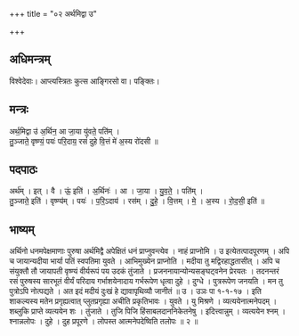+++
title = "०२ अर्थमिद्वा उ"

+++
## अधिमन्त्रम्
विश्वेदेवाः। आप्त्यस्त्रितः कुत्स आङ्गिरसो वा। पङ्क्तिः।

## मन्त्रः
अर्थ॒मिद्वा उ॑ अ॒र्थिन॒ आ जा॒या यु॑वते॒ पति॑म् ।  
तु॒ञ्जाते॒ वृष्ण्यं॒ पयः॑ परि॒दाय॒ रसं॑ दुहे वि॒त्तं मे॑ अ॒स्य रो॑दसी ॥

## पदपाठः
अर्थ॑म् । इत् । वै । ऊं॒ इति॑ । अ॒र्थिनः॑ । आ । जा॒या । यु॒व॒ते॒ । पति॑म् ।  
तु॒ञ्जाते॒ इति॑ । वृष्ण्य॑म् । पयः॑ । प॒रि॒ऽदाय॑ । रस॑म् । दु॒हे॒ । वि॒त्तम् । मे॒ । अ॒स्य । रो॒द॒सी॒ इति॑ ॥

## भाष्यम्
अर्थिनो धनमपेक्षमाणाः पुरुषा अर्थमिद्वै अपेक्षितं धनं प्राप्नुवन्त्येव । नाहं प्राप्नोमि । उ इत्येतत्पादपूरणम् । अपि च जायान्यदीया भार्या पतिं स्वपतिमा युवते । आभिमुख्येन प्राप्नोति । मदीया तु मद्विरहाद्धतासीत् । अपि च संयुक्तौ तौ जायापती वृष्ण्यं वीर्यरूपं पय उदकं तुंजाते । प्रजननायान्योन्यसङ्घट्वनेन प्रेरयतः । तदनन्तरं रसं पुरुषस्य सारभूतं वीर्यं परिदाय गर्भाशयेनादाय गर्भरूपेण धृत्वा दुहे । दुग्धे । पुत्ररूपेण जनयति । मन तु पुत्रोऽपि नोत्पद्यते । अत इदं मदीयं दुःखं हे द्यावापृथिव्यौ जानीतं ॥ उ । उञः पा १-१-१७ । इति शाकल्यस्य मतेन प्रगृह्यत्वात् प्लुतप्रगृह्या अचीति प्रकृतिभावः । युवते । यु मिश्रणे । व्यत्ययेनात्मनेपदम् । शब्लुकि प्राप्ते व्यत्ययेन शः । तुंजाते । तुजि पिजि हिंसाबलदाननिकेतनेषु । इदित्त्वान्नुम् । व्यत्ययेन श्नम् । श्नान्नलोपः । दुहे । दुह प्रपूरणे । लोपस्त आत्मनेपदेष्विति तलोपः ॥ २ ॥